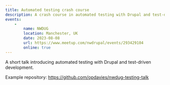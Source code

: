 ```yaml
---
title: Automated testing crash course
description: A crash course in automated testing with Drupal and test-driven development (lightning talk).
events:
    -
        name: NWDUG
        location: Manchester, UK
        date: 2023-08-08
        url: https://www.meetup.com/nwdrupal/events/293429104
        online: true
---
```


A short talk introducing automated testing with Drupal and test-driven development.

Example repository: <https://github.com/opdavies/nwdug-testing-talk>
